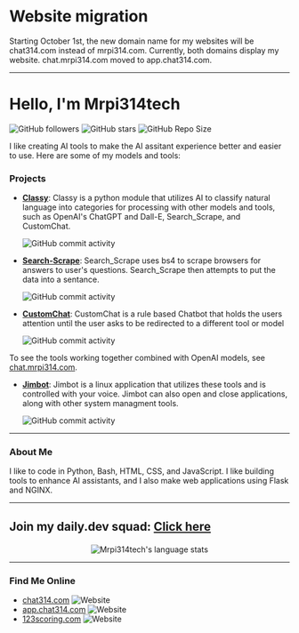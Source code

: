 # Website migration
Starting October 1st, the new domain name for my websites will be chat314.com instead of mrpi314.com. Currently, both domains display my website. chat.mrpi314.com moved to app.chat314.com.

---
# Hello, I'm Mrpi314tech

![GitHub followers](https://img.shields.io/github/followers/Mrpi314tech?style=social)
![GitHub stars](https://img.shields.io/github/stars/Mrpi314tech?style=social)
![GitHub Repo Size](https://img.shields.io/github/repo-size/Mrpi314tech/Mrpi314tech)

I like creating AI tools to make the AI assitant experience better and easier to use. Here are some of my models and tools:

### Projects

- **[Classy](https://github.com/Mrpi314tech/Classy)**: Classy is a python module that utilizes AI to classify natural language into categories for processing with other models and tools, such as OpenAI's ChatGPT and Dall-E, Search_Scrape, and CustomChat.

  ![GitHub commit activity](https://img.shields.io/github/commit-activity/t/Mrpi314tech/Classy)

  
- **[Search-Scrape](https://github.com/Mrpi314tech/Search_Scrape)**: Search_Scrape uses bs4 to scrape browsers for answers to user's questions. Search_Scrape then attempts to put the data into a sentance.

  ![GitHub commit activity](https://img.shields.io/github/commit-activity/t/Mrpi314tech/Search_Scrape)
  
- **[CustomChat](https://github.com/Mrpi314tech/CustomChat)**: CustomChat is a rule based Chatbot that holds the users attention until the user asks to be redirected to a different tool or model

  ![GitHub commit activity](https://img.shields.io/github/commit-activity/t/Mrpi314tech/CustomChat)

To see the tools working together combined with OpenAI models, see [chat.mrpi314.com](http://chat.mrpi314.com).

- **[Jimbot](https://github.com/Mrpi314tech/Jimbot)**: Jimbot is a linux application that utilizes these tools and is controlled with your voice. Jimbot can also open and close applications, along with other system managment tools.

  ![GitHub commit activity](https://img.shields.io/github/commit-activity/t/Mrpi314tech/Jimbot)
---

### About Me

I like to code in Python, Bash, HTML, CSS, and JavaScript. I like building tools to enhance AI assistants, and I also make web applications using Flask and NGINX.

---
Join my daily.dev squad: [Click here](https://dly.to/2qZfyMmNFQh)
---

<div style="display: flex; justify-content: center; margin-top: 20px;">
  <img src="https://github-readme-stats.vercel.app/api/top-langs/?username=mrpi314tech" alt="Mrpi314tech's language stats">
</div>

---

### Find Me Online

- [chat314.com](https://chat314.com) ![Website](https://img.shields.io/website?url=https%3A%2F%2Fmrpi314.com)
- [app.chat314.com](https://app.chat314.com) ![Website](https://img.shields.io/website?url=http%3A%2F%2Fchat.mrpi314.com)
- [123scoring.com](https://123scoring.com) ![Website](https://img.shields.io/website?url=http%3A%2F%2F123scoring.com)



